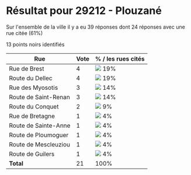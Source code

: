 # Résultat pour 29212 - Plouzané

Sur l'ensemble de la ville il y a eu 39 réponses dont 24 réponses avec une rue citée (61%)

13 points noirs identifiés

| Rue | Vote | % / les rues cités|
|-----|------|-------------------|
| Rue de Brest | 4 | <img src="../../img/bar_19.gif" />&nbsp;19%|
| Route du Dellec | 4 | <img src="../../img/bar_19.gif" />&nbsp;19%|
| Rue des Myosotis | 3 | <img src="../../img/bar_14.gif" />&nbsp;14%|
| Route de Saint-Renan | 3 | <img src="../../img/bar_14.gif" />&nbsp;14%|
| Route du Conquet | 2 | <img src="../../img/bar_9.gif" />&nbsp;9%|
| Rue de Bretagne | 1 | <img src="../../img/bar_4.gif" />&nbsp;4%|
| Route de Sainte-Anne | 1 | <img src="../../img/bar_4.gif" />&nbsp;4%|
| Route de Ploumoguer | 1 | <img src="../../img/bar_4.gif" />&nbsp;4%|
| Route de Mescleuziou | 1 | <img src="../../img/bar_4.gif" />&nbsp;4%|
| Route de Guilers | 1 | <img src="../../img/bar_4.gif" />&nbsp;4%|
| **Total** | 21 | 100%|
